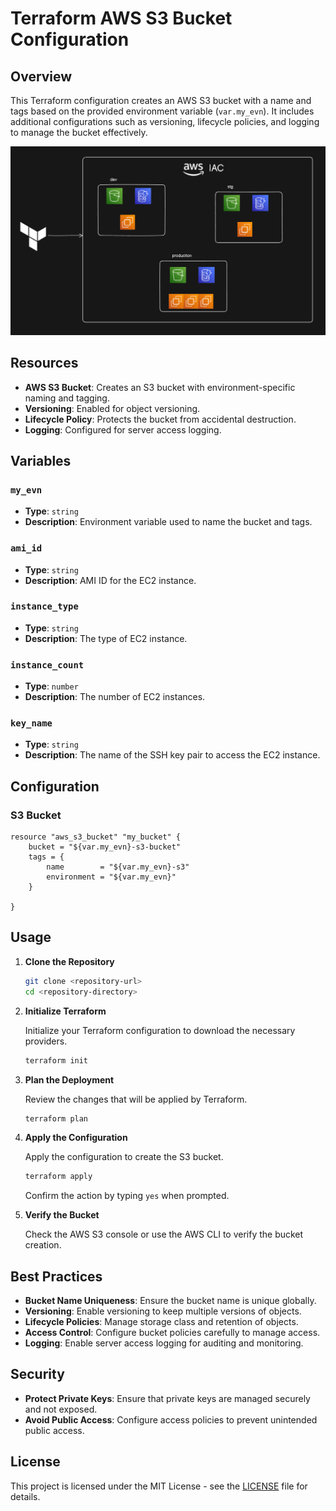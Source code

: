 # Terraform AWS S3 Bucket Configuration

## Overview

This Terraform configuration creates an AWS S3 bucket with a name and tags based on the provided environment variable (`var.my_evn`). It includes additional configurations such as versioning, lifecycle policies, and logging to manage the bucket effectively.



![Screenshot](pic.png)

## Resources

- **AWS S3 Bucket**: Creates an S3 bucket with environment-specific naming and tagging.
- **Versioning**: Enabled for object versioning.
- **Lifecycle Policy**: Protects the bucket from accidental destruction.
- **Logging**: Configured for server access logging.

## Variables

### `my_evn`
- **Type**: `string`
- **Description**: Environment variable used to name the bucket and tags.

### `ami_id`
- **Type**: `string`
- **Description**: AMI ID for the EC2 instance.

### `instance_type`
- **Type**: `string`
- **Description**: The type of EC2 instance.

### `instance_count`
- **Type**: `number`
- **Description**: The number of EC2 instances.

### `key_name`
- **Type**: `string`
- **Description**: The name of the SSH key pair to access the EC2 instance.

## Configuration

### S3 Bucket

```hcl
resource "aws_s3_bucket" "my_bucket" {
    bucket = "${var.my_evn}-s3-bucket"
    tags = {
        name        = "${var.my_evn}-s3"
        environment = "${var.my_evn}"
    }

}
```

## Usage

1. **Clone the Repository**

   ```bash
   git clone <repository-url>
   cd <repository-directory>
   ```

2. **Initialize Terraform**

   Initialize your Terraform configuration to download the necessary providers.

   ```bash
   terraform init
   ```

3. **Plan the Deployment**

   Review the changes that will be applied by Terraform.

   ```bash
   terraform plan
   ```

4. **Apply the Configuration**

   Apply the configuration to create the S3 bucket.

   ```bash
   terraform apply
   ```

   Confirm the action by typing `yes` when prompted.

5. **Verify the Bucket**

   Check the AWS S3 console or use the AWS CLI to verify the bucket creation.

## Best Practices

- **Bucket Name Uniqueness**: Ensure the bucket name is unique globally.
- **Versioning**: Enable versioning to keep multiple versions of objects.
- **Lifecycle Policies**: Manage storage class and retention of objects.
- **Access Control**: Configure bucket policies carefully to manage access.
- **Logging**: Enable server access logging for auditing and monitoring.

## Security

- **Protect Private Keys**: Ensure that private keys are managed securely and not exposed.
- **Avoid Public Access**: Configure access policies to prevent unintended public access.

## License

This project is licensed under the MIT License - see the [LICENSE](LICENSE) file for details.

